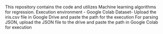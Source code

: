 This repository contains the code and utilizes Machine learning algorithms for regression. 
Execution environment - Google Colab 
Dataset- Upload the iris.csv file in Google Drive and  paste the path for the execution
For parsing JSON, upload the JSON file to the drive and paste the path in Google Colab for execution
